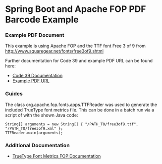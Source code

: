 # Spring Boot and Apache FOP PDF Barcode Example

### Example PDF Document
This example is using Apache FOP and the TTF font Free 3 of 9 from http://www.squaregear.net/fonts/free3of9.shtml 

Further documentation for Code 39 and example PDF URL can be found here:

* [Code 39 Documentation ](https://en.wikipedia.org/wiki/Code_39)
* [Example PDF URL](http://localhost:8080/getPdf)

### Guides
The class org.apache.fop.fonts.apps.TTFReader was used to generate the included TrueType font metrics file. This can be done in a batch run via a script of with the shown Java code:

```
String[] arguments = new String[] { "/PATH_TO/free3of9.ttf", "/PATH_TO/free3of9.xml" };
TTFReader.main(arguments);
```

### Additional Documentation
* [TrueType Font Metrics FOP Documentation ](https://xmlgraphics.apache.org/fop/0.95/fonts.html#truetype-metrics)

